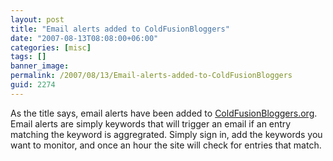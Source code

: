 ```yaml
---
layout: post
title: "Email alerts added to ColdFusionBloggers"
date: "2007-08-13T08:08:00+06:00"
categories: [misc]
tags: []
banner_image: 
permalink: /2007/08/13/Email-alerts-added-to-ColdFusionBloggers
guid: 2274
---
```


As the title says, email alerts have been added to <a href="http://www.coldfusionbloggers.org">ColdFusionBloggers.org</a>.  Email alerts are simply keywords that will trigger an email if an entry matching the keyword is aggregrated. Simply sign in, add the keywords you want to monitor, and once an hour the site will check for entries that match.